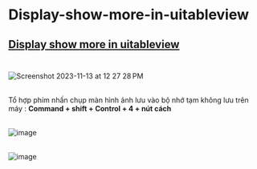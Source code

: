 # Display-show-more-in-uitableview

## [Display show more in uitableview](https://stackoverflow.com/questions/34266955/display-show-more-in-uitableview) <br><br>

![Screenshot 2023-11-13 at 12 27 28 PM](https://github.com/Experimenters1/Display-show-more-in-uitableview/assets/64000769/9fbbd12c-e884-4799-84c6-3e0f60aefadd) <br><br>


Tổ hợp phím nhấn chụp màn hình ảnh lưu vào bộ nhớ tạm không lưu trên máy  : **Command + shift + Control + 4 + nút cách**  <br><br>

![image](https://github.com/Experimenters1/Display-show-more-in-uitableview/assets/64000769/93dbe230-928e-4a55-a62e-cc616370ed23)<br><br>

![image](https://github.com/Experimenters1/Display-show-more-in-uitableview/assets/64000769/ce668c93-5d1d-4525-958f-f53daad6c5d2)<br><br>





